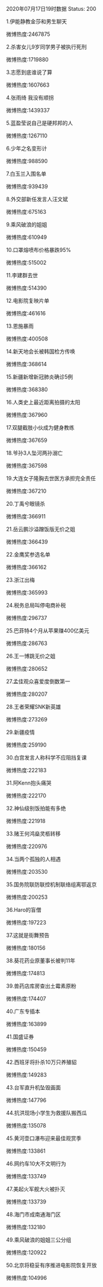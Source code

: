 2020年07月17日19时数据
Status: 200

1.伊能静教金莎和男生聊天

微博热度:2467875

2.杀害女儿9岁同学男子被执行死刑

微博热度:1719880

3.志愿到底谁说了算

微博热度:1607663

4.张雨绮 我没有顺拐

微博热度:1439337

5.蓝盈莹说自己是硬邦邦的人

微博热度:1267110

6.少年之名变形计

微博热度:988590

7.白玉兰入围名单

微博热度:939439

8.外交部新任发言人汪文斌

微博热度:675163

9.乘风破浪的姐姐

微博热度:610949

10.口罩熔喷布价格暴跌95%

微博热度:515002

11.李建群去世

微博热度:514390

12.电影院复映片单

微博热度:461616

13.恩施暴雨

微博热度:400508

14.新天地会长被韩国检方传唤

微博热度:368614

15.新疆新增新冠肺炎确诊5例

微博热度:368380

16.人类史上最近距离拍摄的太阳

微博热度:367960

17.双腿截肢小伙成为健身教练

微博热度:367659

18.爷孙3人坠河两孙溺亡

微博热度:367598

19.大连女子隆胸去世医方承担完全责任

微博热度:367210

20.丁禹兮眼镜杀

微博热度:366911

21.岳云鹏沙溢蹭饭版无价之姐

微博热度:366439

22.金鹰奖参选名单

微博热度:366162

23.浙江出梅

微博热度:365993

24.税务总局叫停电商补税

微博热度:296737

25.巴菲特4个月从苹果赚400亿美元

微博热度:286763

26.王一博跳无价之姐

微博热度:280652

27.孟佳观众喜爱度倒数第一

微博热度:280207

28.王者荣耀SNK新英雄

微博热度:273269

29.新疆疫情

微博热度:259190

30.白宫发言人称科学不应阻挡复课

微博热度:222183

31.阿Kenn抱头痛哭

微博热度:222170

32.神仙级别饭拍能有多绝

微博热度:221918

33.赌王何鸿燊灵柩转移

微博热度:220976

34.当两个孤独的人相遇

微博热度:203530

35.国务院联防联控机制联络组离鄂返京

微博热度:200253

36.Haro的盲僧

微博热度:197223

37.这就是街舞预告

微博热度:180156

38.葵花药业原董事长被判11年

微博热度:174813

39.兽药店库房查出土霉素原粉

微博热度:174407

40.广东专插本

微博热度:163899

41.国盛证券

微博热度:150459

42.西班牙将扑杀10万只养殖貂

微博热度:149283

43.台军直升机坠毁画面

微博热度:147796

44.抗洪现场小学生为救援队搬西瓜

微博热度:135078

45.黄河壶口瀑布迎来最佳观赏季

微博热度:133861

46.网约车10大不文明行为

微博热度:133749

47.美起火军舰大火被扑灭

微博热度:133739

48.海门市成南通海门区

微博热度:132180

49.乘风破浪的姐姐三公分组

微博热度:120922

50.北京将稳妥有序推进电影院恢复开放

微博热度:104996

